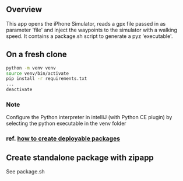 ## Overview
This app opens the iPhone Simulator, reads a gpx file passed in as parameter 'file' and inject the waypoints to the simulator with a walking speed.
It contains a package.sh script to generate a pyz 'executable'.

## On a fresh clone
```bash
python -m venv venv
source venv/bin/activate
pip install -r requirements.txt
...
deactivate
```

### Note
Configure the Python interpreter in intelliJ (with Python CE plugin) by selecting the python executable in the venv folder

### ref. [how to create deployable packages](https://www.infoworld.com/article/3656628/6-ways-to-package-python-apps-for-re-use.html)

## Create standalone package with zipapp
See package.sh

